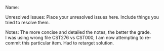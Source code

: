 Name: <John Fittro>

Unresolved Issues: Place your unresolved issues here. Include things you tried to resolve them. 

Notes: The more concise and detailed the notes, the better the grade.  
I was using wrong file CST276 vs  CST000, I am now attempting to re-commit this particular item. 
Had to retarget solution.
###
